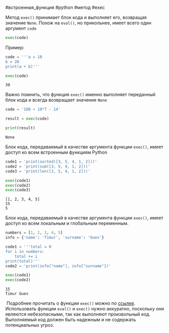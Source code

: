 #встроенная_функция #python #метод #exec

Метод `exec()` принимает блок кода и выполняет его, возвращая значение `None`. Похож на `eval()`, но прикольнее, имеет всего один аргумент `code`
```python
exec(code)
```

Пример:
```python
code = '''a = 10
b = 20
print(a + b)'''

exec(code)
```
```
30
```
Важно помнить, что функция `exec()` именно выполняет переданный блок кода и всегда возвращает значение `None`
```python
code = '100 + 10*7 - 14'

result = exec(code)

print(result)
```
```
None
```
Блок кода, передаваемый в качестве аргумента функции `exec()`, имеет доступ ко всем встроенным функциям Python
```python
code1 = 'print(sorted([3, 5, 4, 1, 2]))'
code2 = 'print(sum([3, 5, 4, 1, 2]))'
code3 = 'print(len([3, 5, 4, 1, 2]))'

exec(code1)
exec(code2)
exec(code3)
```
```
[1, 2, 3, 4, 5]
15
5
```
Блок кода, передаваемый в качестве аргумента функции `exec()`, имеет доступ ко всем локальным и глобальным переменным.
```python
numbers = [1, 2, 3, 4, 5]
info = {'name': 'Timur', 'surname': 'Guev'}

code1 = '''total = 0
for i in numbers:
    total += i
print(total)'''
code2 = 'print(info["name"], info["surname"])'

exec(code1)
exec(code2)
```
```
15
Timur Guev
```
 Подробнее прочитать о функции `exec()` можно по [ссылке](https://docs-python.ru/tutorial/vstroennye-funktsii-interpretatora-python/funktsija-exec/).
 
Использовать функции `eval()` и `exec()` нужно аккуратно, поскольку они являются небезопасными, так как выполняют произвольный код. Выполняемый код должен быть надежным и не содержать потенциальных угроз.